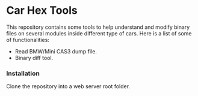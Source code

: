 # Car Hex Tools

This repository contains some tools to help understand and modify binary files on several modules inside different type of cars. Here is a list of some of functionalities:

  - Read BMW/Mini CAS3 dump file.
  - Binary diff tool.

### Installation

Clone the repository into a web server root folder.
